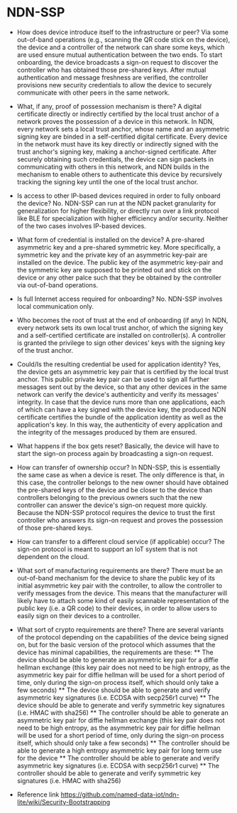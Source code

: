 
# NDN-SSP

* How does device introduce itself to the infrastructure or peer?
  Via some out-of-band operations (e.g., scanning the QR code stick on the device), the device and a controller of the network can share some keys, which are used ensure mutual authentication between the two ends. To start onboarding, the device broadcasts a sign-on request to discover the controller who has obtained those pre-shared keys. After mutual authentication and message freshness are verified, the controller provisions new security credentials to allow the device to securely communicate with other peers in the same network.

* What, if any, proof of possession mechanism is there?
  A digital certificate directly or indirectly certified by the local trust anchor of a network proves the possession of a device in this network.
  In NDN, every network sets a local trust anchor, whose name and an asymmetric signing key are binded in a self-certified digital certificate. Every device in the network must have its key directly or indirectly signed with the trust anchor's signing key, making a anchor-signed certificate. After securely obtaining such credentials, the device can sign packets in communicating with others in this network, and NDN builds in the mechanism to enable others to authenticate this device by recursively tracking the signing key until the one of the local trust anchor. 

* Is access to other IP-based devices required in order to fully onboard the device?
  No. NDN-SSP can run at the NDN packet granularity for generalization for higher flexibility, or directly run over a link protocol like BLE for specialization with higher efficiency and/or security. Neither of the two cases involves IP-based devices.

* What form of credential is installed on the device?
  A pre-shared asymmetric key and a pre-shared symmetric key. More specifically, a symmetric key and the private key of an asymmetric key-pair are installed on the device. The public key of the asymmetric key-pair and the symmetric key are supposed to be printed out and stick on the device or any other palce such that they be obtained by the controller via out-of-band operations.

* Is full Internet access required for onboarding?
  No. NDN-SSP involves local communication only. 

* Who becomes the root of trust at the end of onboarding (if any)
  In NDN, every network sets its own local trust anchor, of which the signing key and a self-certified certificate are installed on controller(s). A controller is granted the privilege to sign other devices' keys with the signing key of the trust anchor. 

* Could/Is the resulting credential be used for application identity?
  Yes, the device gets an asymmetric key pair that is certified by the local trust anchor. This public private key pair can be used to sign all further messages sent out by the device, so that any other devices in the same network can verify the device's authenticity and verify its messages' integrity. In case that the device runs more than one applications, each of which can have a key signed with the device key, the produced NDN certificate certifies the bundle of the application identity as well as the application's key. In this way, the authenticity of every application and the integrity of the messages produced by them are ensured.  

* What happens if the box gets reset?
  Basically, the device will have to start the sign-on process again by broadcasting a sign-on request.

* How can transfer of ownership occur?
  In NDN-SSP, this is essentially the same case as when a device is reset. The only difference is that, in this case, the controller belongs to the new owner should have obtained the pre-shared keys of the device and be closer to the device than controllers belonging to the previous owners such that the new controller can answer the device's sign-on request more quickly. Because the NDN-SSP protocol requires the device to trust the first controller who answers its sign-on request and proves the possession of those pre-shared keys. 

* How can transfer to a different cloud service (if applicable) occur?
  The sign-on protocol is meant to support an IoT system that is not dependent on the cloud.

* What sort of manufacturing requirements are there?
  There must be an out-of-band mechanism for the device to share the public key of its initial asymmetric key pair with the controller, to allow the controller to verify messages from the device. This means that the manufacturer will likely have to attach some kind of easily scannable representation of the public key (i.e. a QR code) to their devices, in order to allow users to easily sign on their devices to a controller.

* What sort of crypto requirements are there?
  There are several variants of the protocol depending on the capabilities of the device being signed on, but for the basic version of the protocol which assumes that the device has minimal capabilities, the requirements are these:
  ** The device should be able to generate an asymmetric key pair for a diffie hellman exchange (this key pair does not need to be high entropy, as the asymmetric key pair for diffie hellman will be used for a short period of time, only during the sign-on process itself, which should only take a few seconds)
  ** The device should be able to generate and verify asymmetric key signatures (i.e. ECDSA with secp256r1 curve)
  ** The device should be able to generate and verify symmetric key signatures (i.e. HMAC with sha256)
  ** The controller should be able to generate an asymmetric key pair for diffie hellman exchange (this key pair does not need to be high entropy, as the asymmetric key pair for diffie hellman will be used for a short period of time, only during the sign-on process itself, which should only take a few seconds)
  ** The controller should be able to generate a high entropy asymmetric key pair for long term use for the device
  ** The controller should be able to generate and verify asymmetric key signatures (i.e. ECDSA with secp256r1 curve)
  ** The controller should be able to generate and verify symmetric key signatures (i.e. HMAC with sha256)

* Reference link
https://github.com/named-data-iot/ndn-lite/wiki/Security-Bootstrapping
